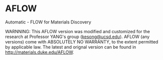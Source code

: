 # AFLOW
Automatic - FLOW for Materials Discovery 

WARNNING: This AFLOW version was modified and customized for the research at Professor YANG's group (kesong@ucsd.edu). 
AFLOW (any versions) come with ABSOLUTELY NO WARRANTY, to the extent permitted by applicable law.
The latest and orignal version can be found in http://materials.duke.edu/AFLOW.
